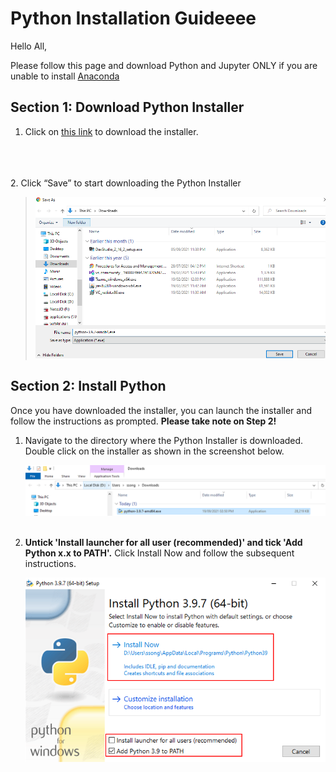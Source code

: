# Python Installation Guideeee

[comment]: # (Testing out my first mkdocs)
Hello All,

Please follow this page and download Python and Jupyter ONLY if you are unable to install [Anaconda](/installer_guide/anaconda/)

## Section 1: Download Python Installer
1. Click on [this link](https://www.python.org/ftp/python/3.9.11/python-3.9.11-amd64.exe) to download the installer.
<!-- 1. Follow [this link](https://www.python.org/downloads/). Click on Download Python x.x.x (Download the latest version that you can see.) 
[Screenshot](img/python.png)   -->
    
<br></br>  
2. Click “Save” to start downloading the Python Installer  

>![Screenshot](img/save_pythonInt.png)


## Section 2: Install Python

Once you have downloaded the installer, you can launch the installer and follow the instructions as prompted. **Please take note on Step 2!**

1.	Navigate to the directory where the Python Installer is downloaded. Double click on the installer as shown in the screenshot below.

    ![Screenshot](img/run_installer_python.png)
<br></br>  

2. **Untick 'Install launcher for all user (recommended)' and tick 'Add Python x.x to PATH'.** Click Install Now and follow the subsequent instructions.

    ![Screenshot](img/python_inst1.png)
<br></br>  

<!-- ## Section 3: Install and Run Jupyter

Once Python is installed, you may run the following to install and run jupyter notebook.

1. In the search bar, search for command prompt and open it.

    ![Screenshot](img/inst_jup1.png)
<br></br>  

2. Type "pip install notebook" and hit enter. (Alternatively, you may type pip install jupyterlab". jupyterlab is another flavour of jupyter notebook.)

    ![Screenshot](img/inst_jup2.png)
<br></br>  

3. Once it is completed. Type "juypter notebook" to run the notebook (or "jupyterlab" if you installed jupyterlab). A tab will automatically open in your browser. If not, type localhost:8888 into any browser.

    ![Screenshot](img/inst_jup3.png) -->